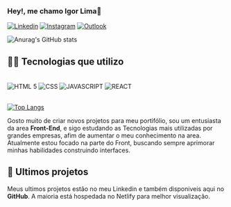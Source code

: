 ### Hey!, me chamo Igor Lima👋

[![Linkedin](https://img.shields.io/badge/LinkedIn-0077B5?style=for-the-badge&logo=linkedin&logoColor=white)](https://www.linkedin.com/in/igorlima49/)
[![Instagram](https://img.shields.io/badge/Instagram-E4405F?style=for-the-badge&logo=instagram&logoColor=white)](https://www.instagram.com/limadark)
[![Outlook](https://img.shields.io/badge/Microsoft_Outlook-0078D4?style=for-the-badge&logo=microsoft-outlook&logoColor=white)](https://igoralves.ce@hotmail.com)


![Anurag's GitHub stats](https://github-readme-stats.vercel.app/api?username=iguinhoxxt&show_icons=true&theme=onedark)

## 👨‍💻 Tecnologias que utilizo
<div style="display: inline_block"><br/> 
<img align="center" alt="HTML 5" src="https://img.shields.io/badge/HTML5-E34F26?style=for-the-badge&logo=html5&logoColor=white" />
<img align="center" alt="CSS" src="https://img.shields.io/badge/CSS3-1572B6?style=for-the-badge&logo=css3&logoColor=white" />
<img align="center" alt="JAVASCRIPT" src="https://img.shields.io/badge/JavaScript-F7DF1E?style=for-the-badge&logo=javascript&logoColor=black" />
<img align="center" alt="REACT" src="https://img.shields.io/badge/React-20232A?style=for-the-badge&logo=react&logoColor=61DAFB" />  
</div><br/>

[![Top Langs](https://github-readme-stats.vercel.app/api/top-langs/?username=iguinhoxxt)](https://github.com/anuraghazra/github-readme-stats)

Gosto muito de criar novos projetos para meu portifólio, sou um entusiasta da area **Front-End**, e sigo estudando as Tecnologias mais utilizadas por grandes empresas, afim de aumentar o meu conhecimento na area. Atualmente estou focado na parte do Front, buscando sempre aprimorar minhas habilidades construindo interfaces.

## 🔨 Ultimos projetos

Meus ultimos projetos estão no meu Linkedin e também disponiveis aqui no **GitHub**. A maioria está hospedada no Netlify para melhor visualização.
